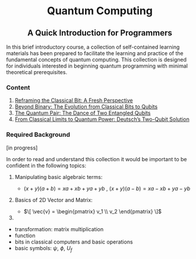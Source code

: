 <h1 align="center">Quantum Computing</h1>
<h2 align="center">A Quick Introduction for Programmers</h2>

In this brief introductory course, a collection of self-contained learning materials has been prepared to facilitate the learning and practice of the fundamental concepts of quantum computing. This collection is designed for individuals interested in beginning quantum programming with minimal theoretical prerequisites.

### Content

1. [Reframing the Classical Bit: A Fresh Perspective](qc_lesson_01.ipynb)
2. [Beyond Binary: The Evolution from Classical Bits to Qubits](qc_lesson_02.ipynb)
3. [The Quantum Pair: The Dance of Two Entangled Qubits](qc_lesson_03.ipynb)
4. [From Classical Limits to Quantum Power: Deutsch’s Two-Qubit Solution](qc_lesson_04.ipynb)
   

### Required Background
[in progress]

In order to read and understand this collection it would be important to be confident in the following topics:

1. Manipulating basic algebraic terms:
   - $(x+y)(a+b)=xa+xb+ya+yb$ , $(x+y)(a-b)=xa-xb+ya-yb$ 

2. Basics of 2D Vector and Matrix:
    - $\[
\vec{v} = \begin{pmatrix}
v_1 \\
v_2
\end{pmatrix}
\]$
3. 
- transformation: matrix multiplication
- function
- bits in classical computers and basic operations
- basic symbols: $\psi$, $\phi$, $U_f$